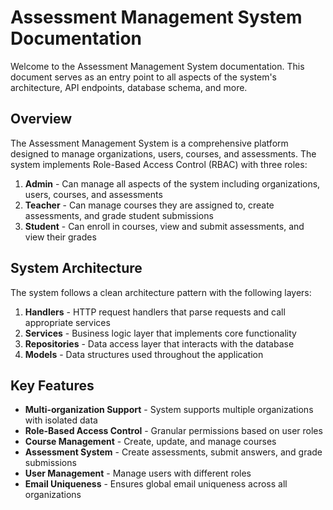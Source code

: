 # Assessment Management System Documentation

Welcome to the Assessment Management System documentation. This document serves as an entry point to all aspects of the system's architecture, API endpoints, database schema, and more.

## Overview

The Assessment Management System is a comprehensive platform designed to manage organizations, users, courses, and assessments. The system implements Role-Based Access Control (RBAC) with three roles:

1. **Admin** - Can manage all aspects of the system including organizations, users, courses, and assessments
2. **Teacher** - Can manage courses they are assigned to, create assessments, and grade student submissions
3. **Student** - Can enroll in courses, view and submit assessments, and view their grades

## System Architecture

The system follows a clean architecture pattern with the following layers:

1. **Handlers** - HTTP request handlers that parse requests and call appropriate services
2. **Services** - Business logic layer that implements core functionality
3. **Repositories** - Data access layer that interacts with the database
4. **Models** - Data structures used throughout the application

## Key Features

- **Multi-organization Support** - System supports multiple organizations with isolated data
- **Role-Based Access Control** - Granular permissions based on user roles
- **Course Management** - Create, update, and manage courses
- **Assessment System** - Create assessments, submit answers, and grade submissions
- **User Management** - Manage users with different roles
- **Email Uniqueness** - Ensures global email uniqueness across all organizations
